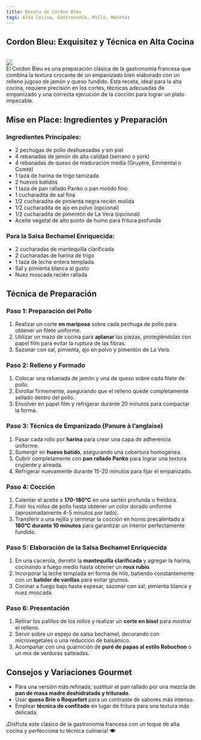 ```yaml
---
title: Receta de Cordon Bleu
tags: Alta Cocina, Gastronomía, Pollo, Recetas
---
```


## **Cordon Bleu: Exquisitez y Técnica en Alta Cocina**



<br>
<img class="image image--lg" src="https://i.ytimg.com/vi/ZAgNqxBfDsU/maxresdefault.jpg"/>
<br>
El Cordon Bleu es una preparación clásica de la gastronomía francesa que combina la textura crocante de un empanizado bien elaborado con un relleno jugoso de jamón y queso fundido. Esta receta, ideal para la alta cocina, requiere precisión en los cortes, técnicas adecuadas de empanizado y una correcta ejecución de la cocción para lograr un plato impecable.

## **Mise en Place: Ingredientes y Preparación**

### **Ingredientes Principales:**
- 2 pechugas de pollo deshuesadas y sin piel
- 4 rebanadas de jamón de alta calidad (serrano o york)
- 4 rebanadas de queso de maduración media (Gruyère, Emmental o Comté)
- 1 taza de harina de trigo tamizada
- 2 huevos batidos
- 1 taza de pan rallado Panko o pan molido fino
- 1 cucharadita de sal fina
- 1/2 cucharadita de pimienta negra recién molida
- 1/2 cucharadita de ajo en polvo (opcional)
- 1/2 cucharadita de pimentón de La Vera (opcional)
- Aceite vegetal de alto punto de humo para fritura profunda

### **Para la Salsa Bechamel Enriquecida:**
- 2 cucharadas de mantequilla clarificada
- 2 cucharadas de harina de trigo
- 1 taza de leche entera templada
- Sal y pimienta blanca al gusto
- Nuez moscada recién rallada

## **Técnica de Preparación**

### **Paso 1: Preparación del Pollo**
1. Realizar un corte **en mariposa** sobre cada pechuga de pollo para obtener un filete uniforme.
2. Utilizar un mazo de cocina para **aplanar** las piezas, protegiéndolas con papel film para evitar la ruptura de las fibras.
3. Sazonar con sal, pimienta, ajo en polvo y pimentón de La Vera.

### **Paso 2: Relleno y Formado**
1. Colocar una rebanada de jamón y una de queso sobre cada filete de pollo.
2. Enrollar firmemente, asegurando que el relleno quede completamente sellado dentro del pollo.
3. Envolver en papel film y refrigerar durante 20 minutos para compactar la forma.

### **Paso 3: Técnica de Empanizado (Panure à l’anglaise)**
1. Pasar cada rollo por **harina** para crear una capa de adherencia uniforme.
2. Sumergir en **huevo batido**, asegurando una cobertura homogénea.
3. Cubrir completamente con **pan rallado Panko** para lograr una textura crujiente y aireada.
4. Refrigerar nuevamente durante 15-20 minutos para fijar el empanizado.

### **Paso 4: Cocción**
1. Calentar el aceite a **170-180°C** en una sartén profunda o freidora.
2. Freír los rollos de pollo hasta obtener un color dorado uniforme (aproximadamente 4-5 minutos por lado).
3. Transferir a una rejilla y terminar la cocción en horno precalentado a **180°C durante 10 minutos** para garantizar un interior perfectamente fundido.

### **Paso 5: Elaboración de la Salsa Bechamel Enriquecida**
1. En una cacerola, derretir la **mantequilla clarificada** y agregar la harina, cocinando a fuego medio hasta obtener un **roux rubio**.
2. Incorporar la leche templada en forma de hilo, batiendo constantemente con un **batidor de varillas** para evitar grumos.
3. Cocinar a fuego bajo hasta espesar, sazonar con sal, pimienta blanca y nuez moscada.

### **Paso 6: Presentación**
1. Retirar los palillos de los rollos y realizar un **corte en bisel** para mostrar el relleno.
2. Servir sobre un espejo de salsa bechamel, decorando con microvegetales o una reducción de balsámico.
3. Acompañar con una guarnición de **puré de papas al estilo Robuchon** o un mix de verduras salteadas.

## **Consejos y Variaciones Gourmet**
- Para una versión más refinada, sustituir el pan rallado por una mezcla de **pan de masa madre deshidratado y triturado**.
- Usar **queso Brie o Roquefort** para un contraste de sabores más intenso.
- Emplear **técnica de confitado** en lugar de fritura para una textura más delicada.

¡Disfruta este clásico de la gastronomía francesa con un toque de alta cocina y perfecciona tu técnica culinaria! 🍽️

